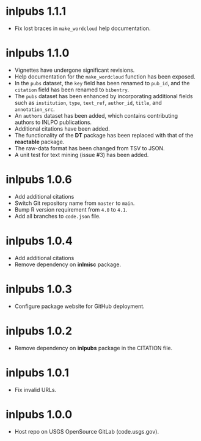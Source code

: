# inlpubs 1.1.1

- Fix lost braces in `make_wordcloud` help documentation.

# inlpubs 1.1.0

- Vignettes have undergone significant revisions.
- Help documentation for the `make_wordcloud` function has been exposed.
- In the `pubs` dataset, the `key` field has been renamed to `pub_id`,
  and the `citation` field has been renamed to `bibentry`.
- The `pubs` dataset has been enhanced by incorporating additional fields such as
  `institution`, `type`, `text_ref`, `author_id`, `title`, and `annotation_src`.
- An `authors` dataset has been added, which contains contributing authors to INLPO publications.
- Additional citations have been added.
- The functionality of the **DT** package has been replaced with that of the **reactable** package.
- The raw-data format has been changed from TSV to JSON.
- A unit test for text mining (issue #3) has been added.

# inlpubs 1.0.6

- Add additional citations
- Switch Git repository name from `master` to `main`.
- Bump R version requirement from `4.0` to `4.1`.
- Add all branches to `code.json` file.

# inlpubs 1.0.4

- Add additional citations
- Remove dependency on **inlmisc** package.

# inlpubs 1.0.3

- Configure package website for GitHub deployment.

# inlpubs 1.0.2

- Remove dependency on **inlpubs** package in the CITATION file.

# inlpubs 1.0.1

- Fix invalid URLs.

# inlpubs 1.0.0

- Host repo on USGS OpenSource GitLab (code.usgs.gov).
